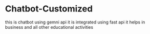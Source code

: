 # Chatbot-Customized
this is chatbot using gemni api it is integrated using fast api it helps in business and all other educational activities

